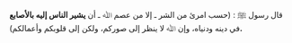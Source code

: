 قال رسول ﷺ : (حسب امرئ من الشر ـ إلا من عصم ﷲ ـ أن **يشير الناس إليه بالأصابع** في دينه ودنياه، وإن ﷲ لا ينظر إلى صوركم، ولكن إلى قلوبكم وأعمالكم)**.**
